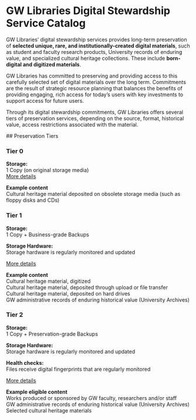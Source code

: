 # GW Libraries Digital Stewardship Service Catalog

GW Libraries’ digital stewardship services provides long-term preservation of **selected unique, rare, and institutionally-created digital materials**, such as student and faculty research products, University records of enduring value, and specialized cultural heritage collections. These include **born-digital and digitized materials**.

GW Libraries has committed to preserving and providing access to this carefully selected set of digital materials over the long term. Commitments are the result of strategic resource planning that balances the benefits of providing engaging, rich access for today’s users with key investments to support access for future users.

Through its digital stewardship commitments, GW Libraries offers several tiers of preservation services, depending on the source, format, historical value, access restrictions associated with the material.



<span class="centered">## Preservation Tiers

### Tier 0

**Storage:**  
1 Copy (on original storage media)  
[More details](#)

**Example content**  
Cultural heritage material deposited on obsolete storage media (such as floppy disks and CDs)

### Tier 1

**Storage:**  
1 Copy + Business-grade Backups

**Storage Hardware:**  
Storage hardware is regularly monitored and updated

[More details](#)

**Example content**  
Cultural heritage material, digitized  
Cultural heritage material, deposited through upload or file transfer  
Cultural heritage material, deposited on hard drives  
GW administrative records of enduring historical value (University Archives)  

### Tier 2

**Storage:**  
1 Copy + Preservation-grade Backups

**Storage Hardware:**  
Storage hardware is regularly monitored and updated

**Health checks:**  
Files receive digital fingerprints that are regularly monitored

[More details](#)

**Example eligible content**  
Works produced or sponsored by GW faculty, researchers and/or staff  
GW administrative records of enduring historical value (University Archives)  
Selected cultural heritage materials
